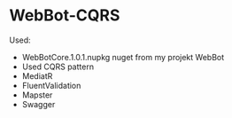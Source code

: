# WebBot-CQRS

Used:
- WebBotCore.1.0.1.nupkg nuget from my projekt WebBot
- Used CQRS pattern
- MediatR
- FluentValidation
- Mapster
- Swagger


